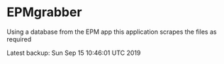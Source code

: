 # EPMgrabber
Using a database from the EPM app this application scrapes the files as required


Latest backup: Sun Sep 15 10:46:01 UTC 2019
